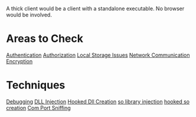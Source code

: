 <!-- TITLE: Thick Clients -->
<!-- SUBTITLE: A quick summary of Thick Clients -->

A thick client would be a client with a standalone executable.  No browser would be involved.

# Areas to Check
[Authentication](/thick-client-authentication)
[Authorization](/thick-client-authorization)
[Local Storage Issues](thick-client-local-issues)
[Network Communication](thick-client-network-communication)
[Encryption](encryption)

# Techniques
[Debugging](/debugging)
[DLL Injection](/dll-injection)
[Hooked Dll Creation](/hooked-dll-creation)
[so library injection](/so-injection)
[hooked so creation](/hooked-so-creation)
[Com Port Sniffing](/com-port-sniffing)
